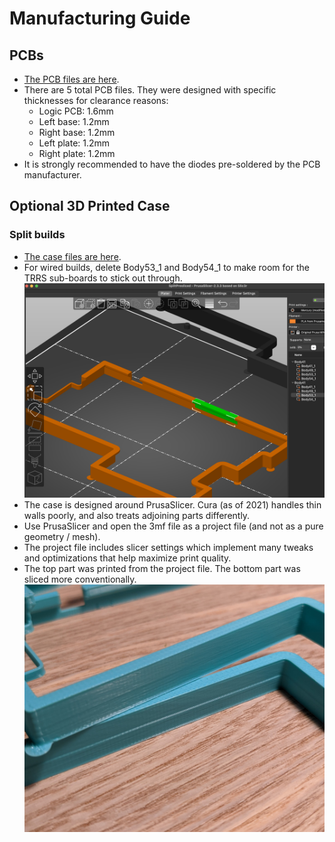 # Manufacturing Guide



## PCBs
* [The PCB files are here](/pcb/v1.2).
* There are 5 total PCB files. They were designed with specific thicknesses for clearance reasons:
  * Logic PCB: 1.6mm
  * Left base: 1.2mm
  * Right base: 1.2mm
  * Left plate: 1.2mm
  * Right plate: 1.2mm
* It is strongly recommended to have the diodes pre-soldered by the PCB manufacturer.



## Optional 3D Printed Case

### Split builds
* [The case files are here](/case/split_case_with_prusa_slicer_settings.3mf).
* For wired builds, delete Body53_1 and Body54_1 to make room for the TRRS sub-boards to stick out through.
![TRRS cutouts in green](/images/case/trrs_cutout.png)
* The case is designed around PrusaSlicer. Cura (as of 2021) handles thin walls poorly, and also treats adjoining parts differently.
* Use PrusaSlicer and open the 3mf file as a project file (and not as a pure geometry / mesh).
* The project file includes slicer settings which implement many tweaks and optimizations that help maximize print quality.
* The top part was printed from the project file. The bottom part was sliced more conventionally.
![TRRS cutouts in green](/images/case/slicer_comparison.jpeg)


